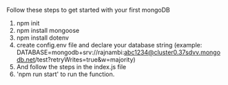 Follow these steps to get started with your first mongoDB

1. npm init
2. npm install mongoose
3. npm install dotenv
4. create config.env file and declare your database string
   (example: DATABASE=mongodb+srv://rajnambi:abc1234@cluster0.37sdvv.mongodb.net/test?retryWrites=true&w=majority)
5. And follow the steps in the index.js file
6. 'npm run start' to run the function.
